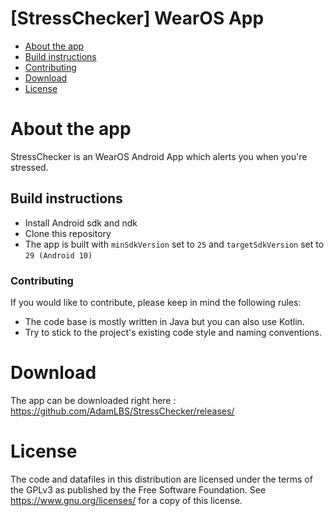 # [StressChecker] WearOS App

* [About the app](#about-the-app)
* [Build instructions](#build-instructions)
* [Contributing](#Contributing)
* [Download](#Download)
* [License](#license)

# About the app

StressChecker is an WearOS Android App which alerts you when you're stressed.

## Build instructions

- Install Android sdk and ndk 
- Clone this repository
- The app is built with ``minSdkVersion`` set to ``25`` and ``targetSdkVersion`` set to ``29 (Android 10)``

### Contributing

If you would like to contribute, please keep in mind the following rules: 

- The code base is mostly written in Java but you can also use Kotlin.
- Try to stick to the project's existing code style and naming conventions.



 # Download
 
The app can be downloaded right here : https://github.com/AdamLBS/StressChecker/releases/

 # License 
The code and datafiles in this distribution are licensed under the terms of the GPLv3 as published by the Free Software Foundation. 
See https://www.gnu.org/licenses/ for a copy of this license.
